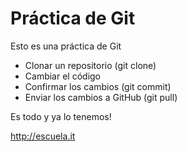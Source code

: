 # Práctica de Git

Esto es una práctica de Git

- Clonar un repositorio (git clone)
- Cambiar el código
- Confirmar los cambios (git commit)
- Enviar los cambios a GitHub (git pull)

Es todo y ya lo tenemos!

<http://escuela.it>